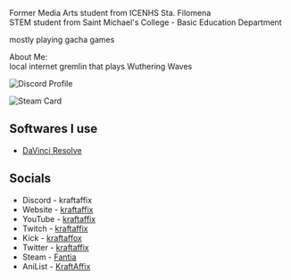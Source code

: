 Former Media Arts student from ICENHS Sta. Filomena \
STEM student from Saint Michael's College - Basic Education Department

mostly playing gacha games

About Me: \
local internet gremlin that plays Wuthering Waves

![Discord Profile](https://i.imgur.com/VGPhDaA.gif)

![Steam Card](https://card.yuy1n.io/card/76561198338806253/dark,en,badge,badges,games)

## Softwares I use
- [DaVinci Resolve](https://www.blackmagicdesign.com/products/davinciresolve)

## Socials
- Discord - kraftaffix
- Website - [kraftaffix](https://kraftaffix.vercel.app/)
- YouTube - [kraftaffix](https://www.youtube.com/channel/UClmV5np_xrpIs0By7jvm56Q)
- Twitch - [kraftaffix](https://twitch.tv/kraftaffix)
- Kick - [kraftaffox](https://kick.com/kraftaffix)
- Twitter - [kraftaffix](https://twitter.com/kraftaffix)
- Steam - [Fantia](https://steamcommunity.com/id/KraftAffix/)
- AniList - [KraftAffix](https://anilist.co/user/KraftAffix/)
